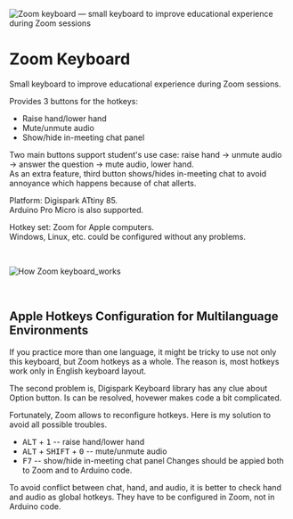 ![Zoom keyboard — small keyboard to improve educational experience during Zoom sessions](https://github.com/olgapavlova/zoom_keyboard/assets/5625988/2c973657-f33d-4834-b911-65db6cab1ba1)
# Zoom Keyboard
Small keyboard to improve educational experience during Zoom sessions.

Provides 3 buttons for the hotkeys:
* Raise hand/lower hand
* Mute/unmute audio
* Show/hide in-meeting chat panel

Two main buttons support student's use case: raise hand → unmute audio → answer the question → mute audio, lower hand.  
As an extra feature, third button shows/hides in-meeting chat to avoid annoyance which happens because of chat allerts.

Platform: Digispark ATtiny 85.  
Arduino Pro Micro is also supported.

Hotkey set: Zoom for Apple computers.  
Windows, Linux, etc. could be configured without any problems.

&nbsp; 
 
![How Zoom keyboard_works](https://github.com/olgapavlova/zoom_keyboard/assets/5625988/c11ce52a-9fe9-46d7-bc52-84594faacb27)
 
&nbsp; 
 
## Apple Hotkeys Configuration for Multilanguage Environments
If you practice more than one language, it might be tricky to use not only this keyboard, but Zoom hotkeys as a whole. The reason is, most hotkeys work only in English keyboard layout.

The second problem is, Digispark Keyboard library has any clue about Option button. Is can be resolved, hovewer makes code a bit complicated.

Fortunately, Zoom allows to reconfigure hotkeys. Here is my solution to avoid all possible troubles.
* <kbd>ALT</kbd> + <kbd>1</kbd> -- raise hand/lower hand
* <kbd>ALT</kbd> + <kbd>SHIFT</kbd> + <kbd>0</kbd> -- mute/unmute audio
* <kbd>F7</kbd> -- show/hide in-meeting chat panel
Changes should be appied both to Zoom and to Arduino code.

To avoid conflict between chat, hand, and audio, it is better to check hand and audio as global hotkeys. They have to be configured in Zoom, not in Arduino code.
